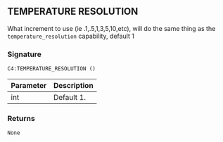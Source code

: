 ## TEMPERATURE RESOLUTION

What increment to use (ie .1,.5,1,3,5,10,etc), will do the same thing as the `temperature_resolution` capability, default 1


### Signature

`C4:TEMPERATURE_RESOLUTION ()` 


| Parameter | Description |
| --- | --- |
| int | Default 1. |


### Returns

`None`